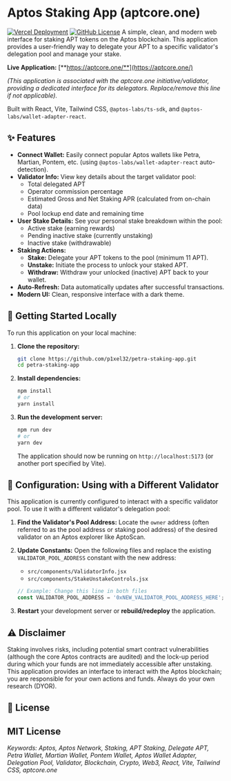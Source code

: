 # Aptos Staking App (aptcore.one)

[![Vercel Deployment](https://img.shields.io/github/deployments/p1xel32/petra-staking-app/production?label=Vercel&logo=vercel&style=flat-square)](https://petra-staking-app.vercel.app/)
[![GitHub License](https://img.shields.io/github/license/p1xel32/petra-staking-app?style=flat-square)](LICENSE) A simple, clean, and modern web interface for staking APT tokens on the Aptos blockchain. This application provides a user-friendly way to delegate your APT to a specific validator's delegation pool and manage your stake.

**Live Application:** [**https://aptcore.one/**](https://aptcore.one/)

*(This application is associated with the aptcore.one initiative/validator, providing a dedicated interface for its delegators. Replace/remove this line if not applicable).*

Built with React, Vite, Tailwind CSS, `@aptos-labs/ts-sdk`, and `@aptos-labs/wallet-adapter-react`.

## ✨ Features

* **Connect Wallet:** Easily connect popular Aptos wallets like Petra, Martian, Pontem, etc. (using `@aptos-labs/wallet-adapter-react` auto-detection).
* **Validator Info:** View key details about the target validator pool:
    * Total delegated APT
    * Operator commission percentage
    * Estimated Gross and Net Staking APR (calculated from on-chain data)
    * Pool lockup end date and remaining time
* **User Stake Details:** See your personal stake breakdown within the pool:
    * Active stake (earning rewards)
    * Pending inactive stake (currently unstaking)
    * Inactive stake (withdrawable)
* **Staking Actions:**
    * **Stake:** Delegate your APT tokens to the pool (minimum 11 APT).
    * **Unstake:** Initiate the process to unlock your staked APT.
    * **Withdraw:** Withdraw your unlocked (inactive) APT back to your wallet.
* **Auto-Refresh:** Data automatically updates after successful transactions.
* **Modern UI:** Clean, responsive interface with a dark theme.

## 🚀 Getting Started Locally

To run this application on your local machine:

1.  **Clone the repository:**
    ```bash
    git clone https://github.com/p1xel32/petra-staking-app.git
    cd petra-staking-app
    ```

2.  **Install dependencies:**
    ```bash
    npm install
    # or
    yarn install
    ```

3.  **Run the development server:**
    ```bash
    npm run dev
    # or
    yarn dev
    ```
    The application should now be running on `http://localhost:5173` (or another port specified by Vite).

## 🔧 Configuration: Using with a Different Validator

This application is currently configured to interact with a specific validator pool. To use it with a different validator's delegation pool:

1.  **Find the Validator's Pool Address:** Locate the `owner` address (often referred to as the pool address or staking pool address) of the desired validator on an Aptos explorer like AptoScan.
2.  **Update Constants:** Open the following files and replace the existing `VALIDATOR_POOL_ADDRESS` constant with the new address:
    * `src/components/ValidatorInfo.jsx`
    * `src/components/StakeUnstakeControls.jsx`

    ```javascript
    // Example: Change this line in both files
    const VALIDATOR_POOL_ADDRESS = '0xNEW_VALIDATOR_POOL_ADDRESS_HERE';
    ```
3.  **Restart** your development server or **rebuild/redeploy** the application.

## ⚠️ Disclaimer

Staking involves risks, including potential smart contract vulnerabilities (although the core Aptos contracts are audited) and the lock-up period during which your funds are not immediately accessible after unstaking. This application provides an interface to interact with the Aptos blockchain; you are responsible for your own actions and funds. Always do your own research (DYOR).

## 📜 License

MIT License
---

*Keywords: Aptos, Aptos Network, Staking, APT Staking, Delegate APT, Petra Wallet, Martian Wallet, Pontem Wallet, Aptos Wallet Adapter, Delegation Pool, Validator, Blockchain, Crypto, Web3, React, Vite, Tailwind CSS, aptcore.one*
